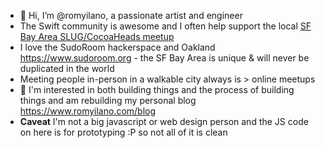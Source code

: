 - 👋 Hi, I’m @romyilano, a passionate artist and engineer
- The Swift community is awesome and I often help support the local [SF Bay Area SLUG/CocoaHeads meetup](https://www.meetup.com/swift-language/)
- I love the SudoRoom hackerspace and Oakland https://www.sudoroom.org - the SF Bay Area is unique & will never be duplicated in the world
- Meeting people in-person in a walkable city always is > online meetups
- 👀 I'm interested in both building things and the process of building things and am rebuilding my personal blog https://www.romyilano.com/blog
- **Caveat** I'm not a big javascript or web design person and the JS code on here is for prototyping :P so not all of it is clean

<!---
romyilano/romyilano is a ✨ special ✨ repository because its `README.md` (this file) appears on your GitHub profile.
You can click the Preview link to take a look at your changes.
--->

